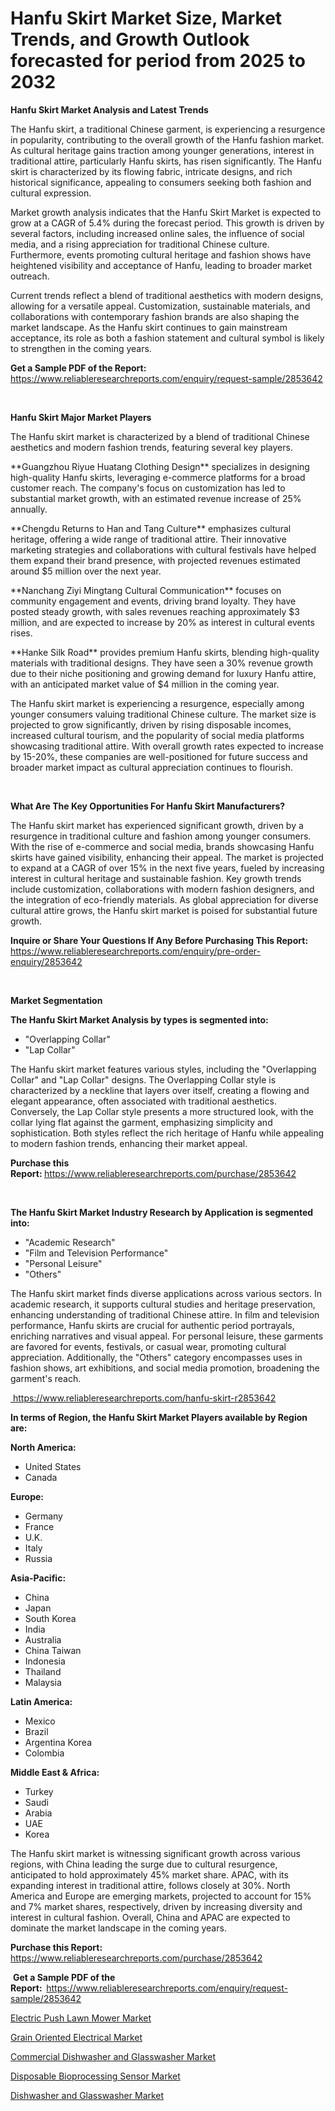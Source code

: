 <p><h1>Hanfu Skirt Market Size, Market Trends, and Growth Outlook forecasted for period from 2025 to 2032</h1></p><p><strong>Hanfu Skirt Market Analysis and Latest Trends</strong></p>
<p><p>The Hanfu skirt, a traditional Chinese garment, is experiencing a resurgence in popularity, contributing to the overall growth of the Hanfu fashion market. As cultural heritage gains traction among younger generations, interest in traditional attire, particularly Hanfu skirts, has risen significantly. The Hanfu skirt is characterized by its flowing fabric, intricate designs, and rich historical significance, appealing to consumers seeking both fashion and cultural expression.</p><p>Market growth analysis indicates that the Hanfu Skirt Market is expected to grow at a CAGR of 5.4% during the forecast period. This growth is driven by several factors, including increased online sales, the influence of social media, and a rising appreciation for traditional Chinese culture. Furthermore, events promoting cultural heritage and fashion shows have heightened visibility and acceptance of Hanfu, leading to broader market outreach.</p><p>Current trends reflect a blend of traditional aesthetics with modern designs, allowing for a versatile appeal. Customization, sustainable materials, and collaborations with contemporary fashion brands are also shaping the market landscape. As the Hanfu skirt continues to gain mainstream acceptance, its role as both a fashion statement and cultural symbol is likely to strengthen in the coming years.</p></p>
<p><strong>Get a Sample PDF of the Report:&nbsp;</strong> <a href="https://www.reliableresearchreports.com/enquiry/request-sample/2853642?utm_campaign=36&utm_medium=2&utm_source=Github&utm_content=ia&utm_term=12032025&utm_id=hanfu-skirt">https://www.reliableresearchreports.com/enquiry/request-sample/2853642</a></p>
<p>&nbsp;</p>
<p><strong>Hanfu Skirt Major Market Players</strong></p>
<p><p>The Hanfu skirt market is characterized by a blend of traditional Chinese aesthetics and modern fashion trends, featuring several key players.</p><p>**Guangzhou Riyue Huatang Clothing Design** specializes in designing high-quality Hanfu skirts, leveraging e-commerce platforms for a broad customer reach. The company's focus on customization has led to substantial market growth, with an estimated revenue increase of 25% annually.</p><p>**Chengdu Returns to Han and Tang Culture** emphasizes cultural heritage, offering a wide range of traditional attire. Their innovative marketing strategies and collaborations with cultural festivals have helped them expand their brand presence, with projected revenues estimated around $5 million over the next year.</p><p>**Nanchang Ziyi Mingtang Cultural Communication** focuses on community engagement and events, driving brand loyalty. They have posted steady growth, with sales revenues reaching approximately $3 million, and are expected to increase by 20% as interest in cultural events rises.</p><p>**Hanke Silk Road** provides premium Hanfu skirts, blending high-quality materials with traditional designs. They have seen a 30% revenue growth due to their niche positioning and growing demand for luxury Hanfu attire, with an anticipated market value of $4 million in the coming year.</p><p>The Hanfu skirt market is experiencing a resurgence, especially among younger consumers valuing traditional Chinese culture. The market size is projected to grow significantly, driven by rising disposable incomes, increased cultural tourism, and the popularity of social media platforms showcasing traditional attire. With overall growth rates expected to increase by 15-20%, these companies are well-positioned for future success and broader market impact as cultural appreciation continues to flourish.</p></p>
<p>&nbsp;</p>
<p><strong>What Are The Key Opportunities For Hanfu Skirt Manufacturers?</strong></p>
<p><p>The Hanfu skirt market has experienced significant growth, driven by a resurgence in traditional culture and fashion among younger consumers. With the rise of e-commerce and social media, brands showcasing Hanfu skirts have gained visibility, enhancing their appeal. The market is projected to expand at a CAGR of over 15% in the next five years, fueled by increasing interest in cultural heritage and sustainable fashion. Key growth trends include customization, collaborations with modern fashion designers, and the integration of eco-friendly materials. As global appreciation for diverse cultural attire grows, the Hanfu skirt market is poised for substantial future growth.</p></p>
<p><strong>Inquire or Share Your Questions If Any Before Purchasing This Report:</strong> <a href="https://www.reliableresearchreports.com/enquiry/pre-order-enquiry/2853642?utm_campaign=36&utm_medium=2&utm_source=Github&utm_content=ia&utm_term=12032025&utm_id=hanfu-skirt">https://www.reliableresearchreports.com/enquiry/pre-order-enquiry/2853642</a></p>
<p>&nbsp;</p>
<p><strong>Market Segmentation</strong></p>
<p><strong>The Hanfu Skirt Market Analysis by types is segmented into:</strong></p>
<p><ul><li>"Overlapping Collar"</li><li>"Lap Collar"</li></ul></p>
<p><p>The Hanfu skirt market features various styles, including the "Overlapping Collar" and "Lap Collar" designs. The Overlapping Collar style is characterized by a neckline that layers over itself, creating a flowing and elegant appearance, often associated with traditional aesthetics. Conversely, the Lap Collar style presents a more structured look, with the collar lying flat against the garment, emphasizing simplicity and sophistication. Both styles reflect the rich heritage of Hanfu while appealing to modern fashion trends, enhancing their market appeal.</p></p>
<p><strong>Purchase this Report:&nbsp;</strong><a href="https://www.reliableresearchreports.com/purchase/2853642?utm_campaign=36&utm_medium=2&utm_source=Github&utm_content=ia&utm_term=12032025&utm_id=hanfu-skirt">https://www.reliableresearchreports.com/purchase/2853642</a></p>
<p>&nbsp;</p>
<p><strong>The Hanfu Skirt Market Industry Research by Application is segmented into:</strong></p>
<p><ul><li>"Academic Research"</li><li>"Film and Television Performance"</li><li>"Personal Leisure"</li><li>"Others"</li></ul></p>
<p><p>The Hanfu skirt market finds diverse applications across various sectors. In academic research, it supports cultural studies and heritage preservation, enhancing understanding of traditional Chinese attire. In film and television performance, Hanfu skirts are crucial for authentic period portrayals, enriching narratives and visual appeal. For personal leisure, these garments are favored for events, festivals, or casual wear, promoting cultural appreciation. Additionally, the "Others" category encompasses uses in fashion shows, art exhibitions, and social media promotion, broadening the garment's reach.</p></p>
<p><a href="https://www.reliableresearchreports.com/hanfu-skirt-r2853642?utm_campaign=36&utm_medium=2&utm_source=Github&utm_content=ia&utm_term=12032025&utm_id=hanfu-skirt">&nbsp;https://www.reliableresearchreports.com/hanfu-skirt-r2853642</a></p>
<p><strong>In terms of Region, the Hanfu Skirt Market Players available by Region are:</strong></p>
<p>
    <p> <strong> North America: </strong>
        <ul>
            <li>United States</li>
            <li>Canada</li>
        </ul>
        </p> 
    <p> <strong> Europe: </strong>
        <ul>
            <li>Germany</li>
            <li>France</li>
            <li>U.K.</li>
            <li>Italy</li>
            <li>Russia</li>
        </ul>
        </p> 
    <p> <strong> Asia-Pacific: </strong>
        <ul>
            <li>China</li>
            <li>Japan</li>
            <li>South Korea</li>
            <li>India</li>
            <li>Australia</li>
            <li>China Taiwan</li>
            <li>Indonesia</li>
            <li>Thailand</li>
            <li>Malaysia</li>
        </ul>
        </p> 
    <p> <strong> Latin America: </strong>
        <ul>
            <li>Mexico</li>
            <li>Brazil</li>
            <li>Argentina Korea</li>
            <li>Colombia</li>
        </ul>
        </p> 
    <p> <strong> Middle East & Africa: </strong>
        <ul>
            <li>Turkey</li>
            <li>Saudi</li>
            <li>Arabia</li>
            <li>UAE</li>
            <li>Korea</li>
        </ul>
    </p>
    </p>
<p><p>The Hanfu skirt market is witnessing significant growth across various regions, with China leading the surge due to cultural resurgence, anticipated to hold approximately 45% market share. APAC, with its expanding interest in traditional attire, follows closely at 30%. North America and Europe are emerging markets, projected to account for 15% and 7% market shares, respectively, driven by increasing diversity and interest in cultural fashion. Overall, China and APAC are expected to dominate the market landscape in the coming years.</p></p>
<p><strong>Purchase this Report: </strong><a href="https://www.reliableresearchreports.com/purchase/2853642?utm_campaign=36&utm_medium=2&utm_source=Github&utm_content=ia&utm_term=12032025&utm_id=hanfu-skirt">https://www.reliableresearchreports.com/purchase/2853642</a></p>
<p>&nbsp;<strong>Get a Sample PDF of the Report:&nbsp;&nbsp;</strong><a href="https://www.reliableresearchreports.com/enquiry/request-sample/2853642?utm_campaign=36&utm_medium=2&utm_source=Github&utm_content=ia&utm_term=12032025&utm_id=hanfu-skirt">https://www.reliableresearchreports.com/enquiry/request-sample/2853642</a></p>
<p><strong></strong></p>
<p><p><a href="https://github.com/elvutedipela/Market-Research-Report-List-1/blob/main/electric-push-lawn-mower-market.md?utm_campaign=36&utm_medium=2&utm_source=Github&utm_content=ia&utm_term=12032025&utm_id=hanfu-skirt">Electric Push Lawn Mower Market</a></p><p><a href="https://github.com/ritooesiaba/Market-Research-Report-List-1/blob/main/grain-oriented-electrical-market.md?utm_campaign=36&utm_medium=2&utm_source=Github&utm_content=ia&utm_term=12032025&utm_id=hanfu-skirt">Grain Oriented Electrical Market</a></p><p><a href="https://github.com/nkbaroga/Market-Research-Report-List-1/blob/main/commercial-dishwasher-and-glasswasher-market.md?utm_campaign=36&utm_medium=2&utm_source=Github&utm_content=ia&utm_term=12032025&utm_id=hanfu-skirt">Commercial Dishwasher and Glasswasher Market</a></p><p><a href="https://github.com/hedbomkrahe/Market-Research-Report-List-1/blob/main/disposable-bioprocessing-sensor-market.md?utm_campaign=36&utm_medium=2&utm_source=Github&utm_content=ia&utm_term=12032025&utm_id=hanfu-skirt">Disposable Bioprocessing Sensor Market</a></p><p><a href="https://github.com/lateshab69/Market-Research-Report-List-1/blob/main/dishwasher-and-glasswasher-market.md?utm_campaign=36&utm_medium=2&utm_source=Github&utm_content=ia&utm_term=12032025&utm_id=hanfu-skirt">Dishwasher and Glasswasher Market</a></p></p>